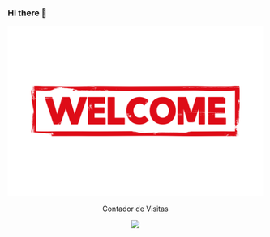 

### Hi there 👋

<a href="https://github.com/ntlcs">
	<img src="welcome.png" alt = "welcome">
</a>

<!--
**ntlcs/ntlcs** is a ✨ _special_ ✨ repository because its `README.md` (this file) appears on your GitHub profile.

Here are some ideas to get you started:

- 🔭 I’m currently working on ...
- 🌱 I’m currently learning ...
- 👯 I’m looking to collaborate on ...
- 🤔 I’m looking for help with ...
- 💬 Ask me about ...
- 📫 How to reach me: ...
- 😄 Pronouns: ...
- ⚡ Fun fact: ...
-->
<p align="center">   Contador de Visitas </p>

<p align="center">   <img alingn="center" src="https://profile-counter.glitch.me/ntlcs/count.svg" /></p>
